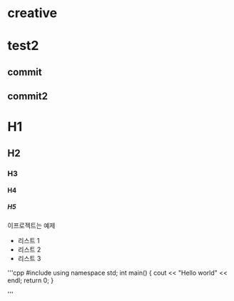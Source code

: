 # creative
# test2
## commit
## commit2


# H1
## H2
### H3
#### H4
##### H5
이프로젝트는 예제 

- 리스트 1
- 리스트 2
- 리스트 3

'''cpp
#include <iostream>
  using namespace std;
  int main()
  {
  cout << "Hello world" << endl;
  return 0;
  }
  
  '''
